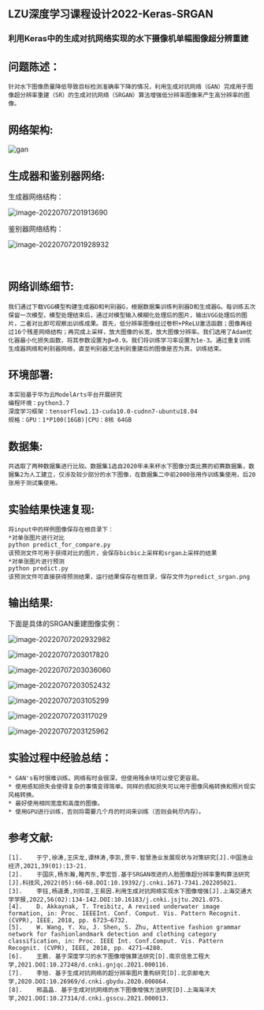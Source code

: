## LZU深度学习课程设计2022-Keras-SRGAN

### 利用Keras中的生成对抗网络实现的水下摄像机单幅图像超分辨重建

## 问题陈述：

    针对水下图像质量降低导致目标检测准确率下降的情况，利用生成对抗网络（GAN）完成用于图像超分辨率重建（SR）的生成对抗网络（SRGAN）算法增强低分辨率图像来产生高分辨率的图像。

## 网络架构:

![gan](https://s2.loli.net/2022/07/07/QYvd8UcSaPmjgkL.png)

## 生成器和鉴别器网络:

生成器网络结构：

![image-20220707201913690](https://s2.loli.net/2022/07/07/x73vieYdwrI9phX.png)

鉴别器网络结构：

![image-20220707201928932](https://s2.loli.net/2022/07/07/4Sdo6sTUaqYrwpQ.png)

​    

## 网络训练细节:

```
我们通过下载VGG模型构建生成器D和判别器G，根据数据集训练判别器D和生成器G。每训练五次保留一次模型，模型处理结束后，通过对模型输入模糊化处理后的图片，输出VGG处理后的图片，二者对比即可观察出训练成果。首先，低分辨率图像经过卷积+PReLU激活函数；图像再经过16个残差网络结构；再完成上采样，放大图像的长宽，放大图像分辨率。我们选用了Adam优化器最小化损失函数，将其参数设置为β=0.9。我们将训练学习率设置为1e-3。通过重复训练生成器网络和判别器网络，直至判别器无法判别重建后的图像是否为真，训练结束。
```

## 环境部署:

    本实验基于华为云ModelArts平台开展研究
    编程环境：python3.7
    深度学习框架：tensorFlow1.13-cuda10.0-cudnn7-ubuntu18.04
    规格：GPU：1*P100(16GB)|CPU：8核 64GB

## 数据集:

    共选取了两种数据集进行比较。数据集1选自2020年未来杯水下图像分类比赛的初赛数据集，数据集2为人工建立，仅涉及较少部分的水下图像，在数据集二中前2000张用作训练集使用，后20张用于测试集使用。

## 实验结果快速复现:

    将input中的样例图像保存在根目录下：
    *对单张图片进行对比
    python predict_for_compare.py
    该预测文件可用于获得对比的图片，会保存bicbic上采样和srgan上采样的结果
    *对单张图片进行预测
    python predict.py
    该预测文件可直接获得预测结果，运行结果保存在根目录，保存文件为predict_srgan.png

## 输出结果:

下面是具体的SRGAN重建图像实例：

![image-20220707202932982](https://s2.loli.net/2022/07/07/TVnS9NaJXWMkhcR.png)

![image-20220707203017820](https://s2.loli.net/2022/07/07/YKosvdlpaZFyHeg.png)

![image-20220707203036060](https://s2.loli.net/2022/07/07/LEJa462qmPzWchI.png)

![image-20220707203052432](https://s2.loli.net/2022/07/07/g5ny1Qh4KGs9Wj7.png)

![image-20220707203105299](https://s2.loli.net/2022/07/07/riPYx7y1RSmbwfn.png)

![image-20220707203117029](https://s2.loli.net/2022/07/07/unyOG72hFPYIKVi.png)

![image-20220707203125962](https://s2.loli.net/2022/07/07/toshvuxyl3VPfRW.png)

## 实验过程中经验总结：

    * GAN's有时很难训练。网络有时会很深，但使用残余块可以使它更容易。
    * 使用感知损失会使得复杂的事情变得简单。同样的感知损失可以用于图像风格转换和照片现实风格转换。
    * 最好使用相同宽度和高度的图像。
    * 使用GPU进行训练，否则将需要几个月的时间来训练（否则会耗尽内存）。

## 参考文献:

    [1].	于宁,徐涛,王庆龙,谭林涛,李凯,贾平.智慧渔业发展现状与对策研究[J].中国渔业经济,2021,39(01):13-21.
    [2].	于国庆,杨东瀚,睢丙东,李宏哲.基于SRGAN改进的人脸图像超分辨率重构算法研究[J].科技风,2022(05):66-68.DOI:10.19392/j.cnki.1671-7341.202205021.
    [3].	李钰,杨道勇,刘玲亚,王易因.利用生成对抗网络实现水下图像增强[J].上海交通大学学报,2022,56(02):134-142.DOI:10.16183/j.cnki.jsjtu.2021.075.
    [4].	D. Akkaynak, T. Treibitz, A revised underwater image formation, in: Proc. IEEEInt. Conf. Comput. Vis. Pattern Recognit. (CVPR), IEEE, 2018, pp. 6723–6732.
    [5].	W. Wang, Y. Xu, J. Shen, S. Zhu, Attentive fashion grammar network for fashionlandmark detection and clothing category classification, in: Proc. IEEE Int. Conf.Comput. Vis. Pattern Recognit. (CVPR), IEEE, 2018, pp. 4271–4280.
    [6].	王鹏. 基于深度学习的水下图像增强算法研究[D].南京信息工程大学,2021.DOI:10.27248/d.cnki.gnjqc.2021.000116.
    [7].	李旭. 基于生成对抗网络的超分辨率图片重构研究[D].北京邮电大学,2020.DOI:10.26969/d.cnki.gbydu.2020.000864.	
    [8].	邢晶晶. 基于生成对抗网络的水下图像增强方法研究[D].上海海洋大学,2021.DOI:10.27314/d.cnki.gsscu.2021.000013.




​               
